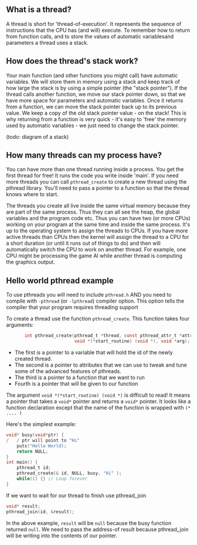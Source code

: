 ## What is a thread?
A thread is short for 'thread-of-execution'. It represents the sequence of instructions that the CPU has (and will) execute. To remember how to return from function calls, and to store the values of automatic variablesand  parameters a thread uses a stack.

## How does the thread's stack work?
Your main function (and other functions you might call) have automatic variables. We will store them in memory using a stack and keep track of how large the stack is by using a simple pointer (the "stack pointer"). If the thread calls another function, we move our stack pointer down, so that we have more space for parameters and automatic variables. Once it returns from a function, we can move the stack pointer back up to its previous value. We keep a copy of the old stack pointer value - on the stack! This is why returning from a function is very quick - it's easy to 'free' the memory used by automatic variables - we just need to change the stack pointer.

(todo: diagram of a stack)

## How many threads can my process have?
You can have more than one thread running inside a process. You get the first thread for free! It runs the code you write inside 'main'. If you need more threads you can call `pthread_create` to create a new thread using the pthread library. You'll need to pass a pointer to a function so that the thread knows where to start.

The threads you create all live inside the same virtual memory because they are part of the same process. Thus they can all see the heap, the global variables and the program code etc. Thus you can have two (or more CPUs) working on your program at the same time and inside the same process. It's up to the operating system to assign the threads to CPUs. If you have more active threads than CPUs then the kernel will assign the thread to a CPU for a short duration (or until it runs out of things to do) and then will automatically switch the CPU to work on another thread. 
For example, one CPU might be processing the game AI while another thread is computing the graphics output.

## Hello world pthread example
To use pthreads you will need to include `pthread.h` AND you need to compile with `-pthread` (or `-lpthread`) compiler option. This option tells the compiler that your program requires threading support

To create a thread use the function `pthread_create`. This function takes four arguments:
```C
       int pthread_create(pthread_t *thread, const pthread_attr_t *attr,
                          void *(*start_routine) (void *), void *arg);
```
* The first is a pointer to a variable that will hold the id of the newly created thread.
* The second is a pointer to attributes that we can use to tweak and tune some of the advanced features of pthreads.
* The third is a pointer to a function that we want to run
* Fourth is a pointer that will be given to our function

The argument `void *(*start_routine) (void *)` is difficult to read! It means a pointer that takes a `void*` pointer and returns a `void*` pointer. It looks like a function declaration except that the name of the function is wrapped with `(* .... )`

Here's the simplest example:
```C
void* busy(void*ptr) {
/   / ptr will point to "Hi"
    puts("Hello World);
    return NULL;
}
int main() {
    pthread_t id;
    pthread_create(& id, NULL, busy, "Hi" );
    while(1) {} // Loop forever
}
```
If we want to wait for our thread to finish use pthread_join
```C
void* result;
pthread_join(id, &result);
```
In the above example, `result` will be `null` because the busy function returned `null`.
We need to pass the address-of result because pthread_join will be writing into the contents of our pointer.
